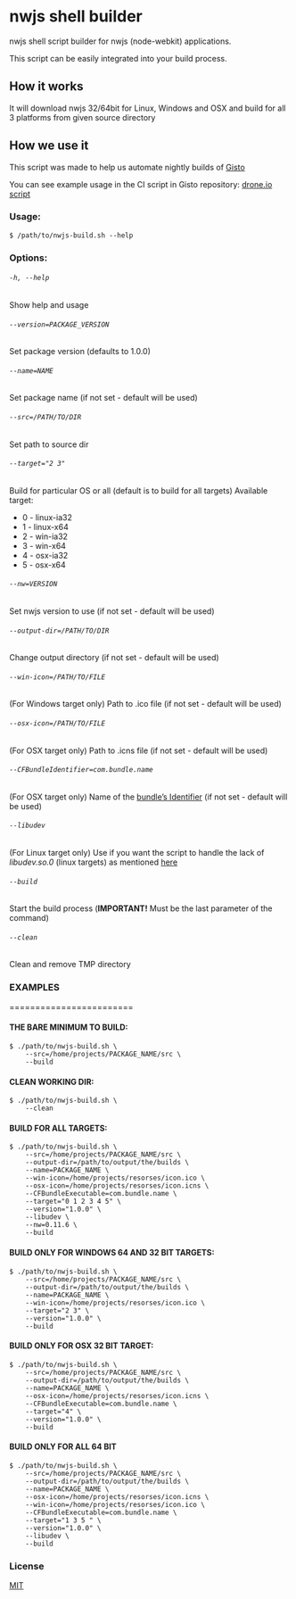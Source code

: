 nwjs shell builder
========================

nwjs shell script builder for nwjs (node-webkit) applications.

This script can be easily integrated into your build process.
    
## How it works
    
It will download nwjs 32/64bit for Linux, Windows and OSX and build for all 3 platforms from given source directory

## How we use it

This script was made to help us automate nightly builds of [Gisto](http://wwwgistoapp.com)

You can see example usage in the CI script in Gisto repository: [drone.io script](https://github.com/Gisto/Gisto/blob/master/droneIO.sh)
    
### Usage:

`$ /path/to/nwjs-build.sh --help`

### Options:

###### `-h, --help`

Show help and usage

###### `--version=PACKAGE_VERSION`

Set package version (defaults to 1.0.0)

###### `--name=NAME`

Set package name (if not set - default will be used)

###### `--src=/PATH/TO/DIR`

Set path to source dir

###### `--target="2 3"`

Build for particular OS or all (default is to build for all targets)
Available target:
- 0 - linux-ia32
- 1 - linux-x64
- 2 - win-ia32
- 3 - win-x64
- 4 - osx-ia32
- 5 - osx-x64

###### `--nw=VERSION`

Set nwjs version to use (if not set - default will be used)

###### `--output-dir=/PATH/TO/DIR`

Change output directory (if not set - default will be used)

###### `--win-icon=/PATH/TO/FILE`

(For Windows target only) Path to .ico file (if not set - default will be used)

###### `--osx-icon=/PATH/TO/FILE`

(For OSX target only) Path to .icns file (if not set - default will be used)

###### `--CFBundleIdentifier=com.bundle.name`

(For OSX target only) Name of the [bundle’s Identifier](https://developer.apple.com/library/ios/documentation/General/Reference/InfoPlistKeyReference/Articles/CoreFoundationKeys.html#//apple_ref/doc/uid/20001431-102070) (if not set - default will be used)

###### `--libudev`

(For Linux target only) Use if you want the script to handle the lack of _libudev.so.0_ (linux targets) as mentioned [here](https://github.com/nwjs/nw.js/wiki/The-solution-of-lacking-libudev.so.0)

###### `--build`

Start the build process (**IMPORTANT!** Must be the last parameter of the command)

###### `--clean`

Clean and remove TMP directory

### EXAMPLES
========================

#### THE BARE MINIMUM TO BUILD:

    $ ./path/to/nwjs-build.sh \
        --src=/home/projects/PACKAGE_NAME/src \
        --build
        
#### CLEAN WORKING DIR:

    $ ./path/to/nwjs-build.sh \
        --clean

#### BUILD FOR ALL TARGETS:

    $ ./path/to/nwjs-build.sh \
        --src=/home/projects/PACKAGE_NAME/src \
        --output-dir=/path/to/output/the/builds \
        --name=PACKAGE_NAME \
        --win-icon=/home/projects/resorses/icon.ico \
        --osx-icon=/home/projects/resorses/icon.icns \
        --CFBundleExecutable=com.bundle.name \
        --target="0 1 2 3 4 5" \
        --version="1.0.0" \
        --libudev \
        --nw=0.11.6 \
        --build

#### BUILD ONLY FOR WINDOWS 64 AND 32 BIT TARGETS:

    $ ./path/to/nwjs-build.sh \
        --src=/home/projects/PACKAGE_NAME/src \
        --output-dir=/path/to/output/the/builds \
        --name=PACKAGE_NAME \
        --win-icon=/home/projects/resorses/icon.ico \
        --target="2 3" \
        --version="1.0.0" \
        --build

#### BUILD ONLY FOR OSX 32 BIT TARGET:

    $ ./path/to/nwjs-build.sh \
        --src=/home/projects/PACKAGE_NAME/src \
        --output-dir=/path/to/output/the/builds \
        --name=PACKAGE_NAME \
        --osx-icon=/home/projects/resorses/icon.icns \
        --CFBundleExecutable=com.bundle.name \
        --target="4" \
        --version="1.0.0" \
        --build

#### BUILD ONLY FOR ALL 64 BIT

    $ ./path/to/nwjs-build.sh \
        --src=/home/projects/PACKAGE_NAME/src \
        --output-dir=/path/to/output/the/builds \
        --name=PACKAGE_NAME \
        --osx-icon=/home/projects/resorses/icon.icns \
        --win-icon=/home/projects/resorses/icon.ico \
        --CFBundleExecutable=com.bundle.name \
        --target="1 3 5 " \
        --version="1.0.0" \
        --libudev \
        --build

### License 

[MIT](https://github.com/Gisto/nwjs-shell-builder/blob/master/LICENSE)
